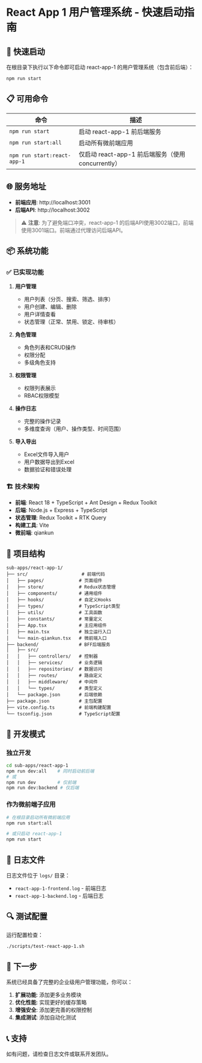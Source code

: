 # React App 1 用户管理系统 - 快速启动指南

## 🚀 快速启动

在根目录下执行以下命令即可启动 react-app-1 的用户管理系统（包含前后端）：

```bash
npm run start
```

## 📋 可用命令

| 命令 | 描述 |
|------|------|
| `npm run start` | 启动 react-app-1 前后端服务 |
| `npm run start:all` | 启动所有微前端应用 |
| `npm run start:react-app-1` | 仅启动 react-app-1 前后端服务（使用 concurrently） |

## 🌐 服务地址

- **前端应用**: http://localhost:3001
- **后端API**: http://localhost:3002

> ⚠️ **注意**: 为了避免端口冲突，react-app-1 的后端API使用3002端口，前端使用3001端口。前端通过代理访问后端API。

## 📦 系统功能

### ✅ 已实现功能

1. **用户管理**
   - 用户列表（分页、搜索、筛选、排序）
   - 用户创建、编辑、删除
   - 用户详情查看
   - 状态管理（正常、禁用、锁定、待审核）

2. **角色管理**
   - 角色列表和CRUD操作
   - 权限分配
   - 多级角色支持

3. **权限管理**
   - 权限列表展示
   - RBAC权限模型

4. **操作日志**
   - 完整的操作记录
   - 多维度查询（用户、操作类型、时间范围）

5. **导入导出**
   - Excel文件导入用户
   - 用户数据导出到Excel
   - 数据验证和错误处理

### 🏗️ 技术架构

- **前端**: React 18 + TypeScript + Ant Design + Redux Toolkit
- **后端**: Node.js + Express + TypeScript
- **状态管理**: Redux Toolkit + RTK Query
- **构建工具**: Vite
- **微前端**: qiankun

## 📁 项目结构

```
sub-apps/react-app-1/
├── src/                    # 前端代码
│   ├── pages/             # 页面组件
│   ├── store/             # Redux状态管理
│   ├── components/        # 通用组件
│   ├── hooks/             # 自定义Hooks
│   ├── types/             # TypeScript类型
│   ├── utils/             # 工具函数
│   ├── constants/         # 常量定义
│   ├── App.tsx            # 主应用组件
│   ├── main.tsx           # 独立运行入口
│   └── main-qiankun.tsx   # 微前端入口
├── backend/               # BFF后端服务
│   ├── src/
│   │   ├── controllers/   # 控制器
│   │   ├── services/      # 业务逻辑
│   │   ├── repositories/  # 数据访问
│   │   ├── routes/        # 路由定义
│   │   ├── middleware/    # 中间件
│   │   └── types/         # 类型定义
│   └── package.json       # 后端依赖
├── package.json           # 主包配置
├── vite.config.ts         # 前端构建配置
└── tsconfig.json          # TypeScript配置
```

## 🔧 开发模式

### 独立开发
```bash
cd sub-apps/react-app-1
npm run dev:all    # 同时启动前后端
# 或
npm run dev        # 仅前端
npm run dev:backend # 仅后端
```

### 作为微前端子应用
```bash
# 在根目录启动所有微前端应用
npm run start:all

# 或只启动 react-app-1
npm run start
```

## 📝 日志文件

日志文件位于 `logs/` 目录：
- `react-app-1-frontend.log` - 前端日志
- `react-app-1-backend.log` - 后端日志

## 🔍 测试配置

运行配置检查：
```bash
./scripts/test-react-app-1.sh
```

## 🎯 下一步

系统已经具备了完整的企业级用户管理功能，你可以：

1. **扩展功能**: 添加更多业务模块
2. **优化性能**: 实现更好的缓存策略
3. **增强安全**: 添加更完善的权限控制
4. **集成测试**: 添加自动化测试

## 📞 支持

如有问题，请检查日志文件或联系开发团队。